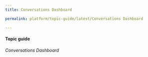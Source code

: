 ```yaml
---
title: Conversations Dashboard

permalink: platform/topic-guide/latest/Conversations Dashboard

---
```


#### Topic guide
###### Conversations Dashboard